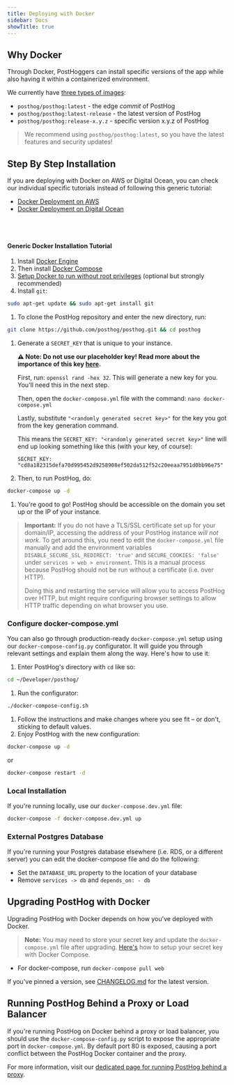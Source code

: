 ```yaml
---
title: Deploying with Docker
sidebar: Docs
showTitle: true
---
```


## Why Docker

Through Docker, PostHoggers can install specific versions of the app while also having it within a containerized environment.

We currently have [three types of images](https://hub.docker.com/r/posthog/posthog):

- `posthog/posthog:latest` - the edge _commit_ of PostHog
- `posthog/posthog:latest-release` - the latest version of PostHog
- `posthog/posthog:release-x.y.z` - specific version x.y.z of PostHog

> We recommend using `posthog/posthog:latest`, so you have the latest features and security updates!

## Step By Step Installation

If you are deploying with Docker on AWS or Digital Ocean, you can check our individual specific tutorials instead of following this generic tutorial:

- [Docker Deployment on AWS](/docs/self-host/deploy/aws)
- [Docker Deployment on Digital Ocean](/docs/self-host/deploy/digital-ocean)
<br />
<br />

#### Generic Docker Installation Tutorial

1. Install [Docker Engine](https://docs.docker.com/engine/install/ubuntu)
1. Then install [Docker Compose](https://docs.docker.com/compose/install/)
1. [Setup Docker to run without root privileges](https://docs.docker.com/engine/install/linux-postinstall/#manage-docker-as-a-non-root-user) (optional but strongly recommended)
1. Install `git`:
```bash
sudo apt-get update && sudo apt-get install git
```
1. To clone the PostHog repository and enter the new directory, run: 
```bash
git clone https://github.com/posthog/posthog.git && cd posthog
```
1. Generate a `SECRET_KEY` that is unique to your instance. 

    **⚠️ Note: Do not use our placeholder key! Read more about the importance of this key [here](/docs/self-host/configure/securing-posthog).**

    First, run: `openssl rand -hex 32`. This will generate a new key for you. You'll need this in the next step.

    Then, open the `docker-compose.yml` file with the command: `nano docker-compose.yml`

    Lastly, substitute `"<randomly generated secret key>"` for the key you got from the key generation command.

    This means the `SECRET_KEY: "<randomly generated secret key>"` line will end up looking something like this (with your key, of course):

    ```
    SECRET_KEY: "cd8a182315defa70d995452d9258908ef502da512f52c20eeaa7951d0bb96e75"
    ```

1. Then, to run PostHog, do:
```bash
docker-compose up -d
```
1. You're good to go! PostHog should be accessible on the domain you set up or the IP of your instance.

<blockquote class='warning-note'>

**Important:** If you do not have a TLS/SSL certificate set up for your domain/IP, accessing the address of your PostHog instance _will not work_. To get around this, you need to edit the `docker-compose.yml` file manually and add the environment variables   `DISABLE_SECURE_SSL_REDIRECT: 'true'` and `SECURE_COOKIES: 'false'` under `services > web > environment`. This is a manual process because PostHog should not be run without a certificate (i.e. over HTTP). 

Doing this and restarting the service will allow you to access PostHog over HTTP, but might require configuring browser settings to allow HTTP traffic depending on what browser you use. 

</blockquote>

### Configure docker-compose.yml

You can also go through production-ready `docker-compose.yml` setup using our `docker-compose-config.py` configurator. It will guide you through relevant settings and explain them along the way. Here's how to use it:

1. Enter PostHog's directory with `cd` like so:
```bash
cd ~/Developer/posthog/
```
1. Run the configurator:
```bash
./docker-compose-config.sh
```
1. Follow the instructions and make changes where you see fit – or don't, sticking to default values.
1. Enjoy PostHog with the new configuration:
```bash
docker-compose up -d
```
or
```bash
docker-compose restart -d
```

### Local Installation

If you're running locally, use our `docker-compose.dev.yml` file:

```bash
docker-compose -f docker-compose.dev.yml up
```

### External Postgres Database

If you're running your Postgres database elsewhere (i.e. RDS, or a different server) you can edit the docker-compose file and do the following:

- Set the `DATABASE_URL` property to the location of your database
- Remove `services -> db` and `depends_on: - db`

## Upgrading PostHog with Docker

Upgrading PostHog with Docker depends on how you've deployed with Docker.

> **Note:** You may need to store your secret key and update the `docker-compose.yml` file after upgrading. [Here's](/docs/self-host/configure/securing-posthog#secret-key-with-docker-compose) how to setup your secret key with Docker Compose.

- For docker-compose, run `docker-compose pull web`

If you've pinned a version, see [CHANGELOG.md](https://github.com/PostHog/posthog/blob/master/CHANGELOG.md) for the latest version.


## Running PostHog Behind a Proxy or Load Balancer

If you're running PostHog on Docker behind a proxy or load balancer, you should use the `docker-compose-config.py` script to expose the appropriate port in `docker-compose.yml`. By default port 80 is exposed, causing a port conflict between the PostHog Docker container and the proxy.

For more information, visit our [dedicated page for running PostHog behind a proxy](/docs/self-host/configure/running-behind-proxy).
